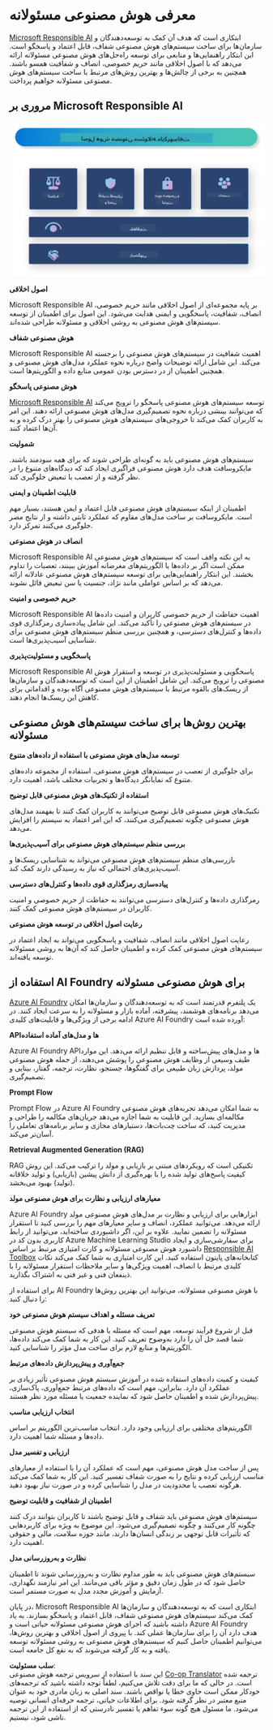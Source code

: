 <!--
CO_OP_TRANSLATOR_METADATA:
{
  "original_hash": "805b96b20152936d8f4c587d90d6e06e",
  "translation_date": "2025-05-07T14:43:30+00:00",
  "source_file": "md/01.Introduction/05/ResponsibleAI.md",
  "language_code": "fa"
}
-->
# **معرفی هوش مصنوعی مسئولانه**

[Microsoft Responsible AI](https://www.microsoft.com/ai/responsible-ai?WT.mc_id=aiml-138114-kinfeylo) ابتکاری است که هدف آن کمک به توسعه‌دهندگان و سازمان‌ها برای ساخت سیستم‌های هوش مصنوعی شفاف، قابل اعتماد و پاسخگو است. این ابتکار راهنمایی‌ها و منابعی برای توسعه راه‌حل‌های هوش مصنوعی مسئولانه ارائه می‌دهد که با اصول اخلاقی مانند حریم خصوصی، انصاف و شفافیت همسو باشند. همچنین به برخی از چالش‌ها و بهترین روش‌های مرتبط با ساخت سیستم‌های هوش مصنوعی مسئولانه خواهیم پرداخت.

## مروری بر Microsoft Responsible AI

![RAIPrinciples](../../../../../translated_images/RAIPrinciples.bf9c9bc6ca160d336830630939a5130a22b3f9e1f633773562f83fed08a50520.fa.png)

**اصول اخلاقی**

Microsoft Responsible AI بر پایه مجموعه‌ای از اصول اخلاقی مانند حریم خصوصی، انصاف، شفافیت، پاسخگویی و ایمنی هدایت می‌شود. این اصول برای اطمینان از توسعه سیستم‌های هوش مصنوعی به روشی اخلاقی و مسئولانه طراحی شده‌اند.

**هوش مصنوعی شفاف**

Microsoft Responsible AI اهمیت شفافیت در سیستم‌های هوش مصنوعی را برجسته می‌کند. این شامل ارائه توضیحات واضح درباره نحوه عملکرد مدل‌های هوش مصنوعی و همچنین اطمینان از در دسترس بودن عمومی منابع داده و الگوریتم‌ها است.

**هوش مصنوعی پاسخگو**

[Microsoft Responsible AI](https://www.microsoft.com/ai/responsible-ai?WT.mc_id=aiml-138114-kinfeylo) توسعه سیستم‌های هوش مصنوعی پاسخگو را ترویج می‌کند که می‌توانند بینشی درباره نحوه تصمیم‌گیری مدل‌های هوش مصنوعی ارائه دهند. این امر به کاربران کمک می‌کند تا خروجی‌های سیستم‌های هوش مصنوعی را بهتر درک کرده و به آن‌ها اعتماد کنند.

**شمولیت**

سیستم‌های هوش مصنوعی باید به گونه‌ای طراحی شوند که برای همه سودمند باشند. مایکروسافت هدف دارد هوش مصنوعی فراگیری ایجاد کند که دیدگاه‌های متنوع را در نظر گرفته و از تعصب یا تبعیض جلوگیری کند.

**قابلیت اطمینان و ایمنی**

اطمینان از اینکه سیستم‌های هوش مصنوعی قابل اعتماد و ایمن هستند، بسیار مهم است. مایکروسافت بر ساخت مدل‌های مقاوم که عملکرد ثابتی داشته و از نتایج مضر جلوگیری می‌کنند تمرکز دارد.

**انصاف در هوش مصنوعی**

Microsoft Responsible AI به این نکته واقف است که سیستم‌های هوش مصنوعی ممکن است اگر بر داده‌ها یا الگوریتم‌های مغرضانه آموزش ببینند، تعصبات را تداوم بخشند. این ابتکار راهنمایی‌هایی برای توسعه سیستم‌های هوش مصنوعی عادلانه ارائه می‌دهد که بر اساس عواملی مانند نژاد، جنسیت یا سن تبعیض قائل نشوند.

**حریم خصوصی و امنیت**

Microsoft Responsible AI اهمیت حفاظت از حریم خصوصی کاربران و امنیت داده‌ها در سیستم‌های هوش مصنوعی را تأکید می‌کند. این شامل پیاده‌سازی رمزگذاری قوی داده‌ها و کنترل‌های دسترسی، و همچنین بررسی منظم سیستم‌های هوش مصنوعی برای شناسایی آسیب‌پذیری‌ها است.

**پاسخگویی و مسئولیت‌پذیری**

Microsoft Responsible AI پاسخگویی و مسئولیت‌پذیری در توسعه و استقرار هوش مصنوعی را ترویج می‌کند. این شامل اطمینان از این است که توسعه‌دهندگان و سازمان‌ها از ریسک‌های بالقوه مرتبط با سیستم‌های هوش مصنوعی آگاه بوده و اقداماتی برای کاهش این ریسک‌ها انجام دهند.

## بهترین روش‌ها برای ساخت سیستم‌های هوش مصنوعی مسئولانه

**توسعه مدل‌های هوش مصنوعی با استفاده از داده‌های متنوع**

برای جلوگیری از تعصب در سیستم‌های هوش مصنوعی، استفاده از مجموعه داده‌های متنوع که نمایانگر دیدگاه‌ها و تجربیات مختلف باشد، اهمیت دارد.

**استفاده از تکنیک‌های هوش مصنوعی قابل توضیح**

تکنیک‌های هوش مصنوعی قابل توضیح می‌توانند به کاربران کمک کنند تا بفهمند مدل‌های هوش مصنوعی چگونه تصمیم‌گیری می‌کنند، که این امر اعتماد به سیستم را افزایش می‌دهد.

**بررسی منظم سیستم‌های هوش مصنوعی برای آسیب‌پذیری‌ها**

بازرسی‌های منظم سیستم‌های هوش مصنوعی می‌تواند به شناسایی ریسک‌ها و آسیب‌پذیری‌های احتمالی که نیاز به رسیدگی دارند کمک کند.

**پیاده‌سازی رمزگذاری قوی داده‌ها و کنترل‌های دسترسی**

رمزگذاری داده‌ها و کنترل‌های دسترسی می‌توانند به حفاظت از حریم خصوصی و امنیت کاربران در سیستم‌های هوش مصنوعی کمک کنند.

**رعایت اصول اخلاقی در توسعه هوش مصنوعی**

رعایت اصول اخلاقی مانند انصاف، شفافیت و پاسخگویی می‌تواند به ایجاد اعتماد در سیستم‌های هوش مصنوعی کمک کرده و اطمینان حاصل کند که آن‌ها به روشی مسئولانه توسعه یافته‌اند.

## استفاده از AI Foundry برای هوش مصنوعی مسئولانه

[Azure AI Foundry](https://ai.azure.com?WT.mc_id=aiml-138114-kinfeylo) یک پلتفرم قدرتمند است که به توسعه‌دهندگان و سازمان‌ها امکان می‌دهد برنامه‌های هوشمند، پیشرفته، آماده بازار و مسئولانه را به سرعت ایجاد کنند. در ادامه برخی از ویژگی‌ها و قابلیت‌های کلیدی Azure AI Foundry آورده شده است:

**APIها و مدل‌های آماده استفاده**

Azure AI Foundry APIها و مدل‌های پیش‌ساخته و قابل تنظیم ارائه می‌دهد. این موارد طیف وسیعی از وظایف هوش مصنوعی را پوشش می‌دهند، از جمله هوش مصنوعی مولد، پردازش زبان طبیعی برای گفتگوها، جستجو، نظارت، ترجمه، گفتار، بینایی و تصمیم‌گیری.

**Prompt Flow**

Prompt Flow در Azure AI Foundry به شما امکان می‌دهد تجربه‌های هوش مصنوعی مکالمه‌ای بسازید. این قابلیت به شما اجازه می‌دهد جریان‌های مکالمه را طراحی و مدیریت کنید، که ساخت چت‌بات‌ها، دستیارهای مجازی و سایر برنامه‌های تعاملی را آسان‌تر می‌کند.

**Retrieval Augmented Generation (RAG)**

RAG تکنیکی است که رویکردهای مبتنی بر بازیابی و مولد را ترکیب می‌کند. این روش کیفیت پاسخ‌های تولید شده را با بهره‌گیری از دانش پیشین (بازیابی) و تولید خلاقانه (تولید) بهبود می‌بخشد.

**معیارهای ارزیابی و نظارت برای هوش مصنوعی مولد**

Azure AI Foundry ابزارهایی برای ارزیابی و نظارت بر مدل‌های هوش مصنوعی مولد ارائه می‌دهد. می‌توانید عملکرد، انصاف و سایر معیارهای مهم را بررسی کنید تا استقرار مسئولانه را تضمین نمایید. علاوه بر این، اگر داشبوردی ساخته‌اید، می‌توانید از رابط کاربری بدون کد در Azure Machine Learning Studio برای سفارشی‌سازی و ایجاد داشبورد هوش مصنوعی مسئولانه و کارت امتیازی مرتبط بر اساس [Responsible AI Toolbox](https://responsibleaitoolbox.ai/?WT.mc_id=aiml-138114-kinfeylo) کتابخانه‌های پایتون استفاده کنید. این کارت امتیازی به شما کمک می‌کند نکات کلیدی مرتبط با انصاف، اهمیت ویژگی‌ها و سایر ملاحظات استقرار مسئولانه را با ذینفعان فنی و غیر فنی به اشتراک بگذارید.

برای استفاده از AI Foundry با هوش مصنوعی مسئولانه، می‌توانید این بهترین روش‌ها را دنبال کنید:

**تعریف مسئله و اهداف سیستم هوش مصنوعی خود**

قبل از شروع فرآیند توسعه، مهم است که مسئله یا هدفی که سیستم هوش مصنوعی شما قصد حل آن را دارد به‌وضوح تعریف کنید. این کار به شما کمک می‌کند داده‌ها، الگوریتم‌ها و منابع لازم برای ساخت مدل مؤثر را شناسایی کنید.

**جمع‌آوری و پیش‌پردازش داده‌های مرتبط**

کیفیت و کمیت داده‌های استفاده شده در آموزش سیستم هوش مصنوعی تأثیر زیادی بر عملکرد آن دارد. بنابراین، مهم است که داده‌های مرتبط جمع‌آوری، پاک‌سازی، پیش‌پردازش شده و اطمینان حاصل شود که نماینده جمعیت یا مسئله مورد نظر هستند.

**انتخاب ارزیابی مناسب**

الگوریتم‌های مختلفی برای ارزیابی وجود دارد. انتخاب مناسب‌ترین الگوریتم بر اساس داده‌ها و مسئله شما اهمیت دارد.

**ارزیابی و تفسیر مدل**

پس از ساخت مدل هوش مصنوعی، مهم است که عملکرد آن را با استفاده از معیارهای مناسب ارزیابی کرده و نتایج را به صورت شفاف تفسیر کنید. این کار به شما کمک می‌کند هرگونه تعصب یا محدودیت در مدل را شناسایی کرده و در صورت نیاز بهبود دهید.

**اطمینان از شفافیت و قابلیت توضیح**

سیستم‌های هوش مصنوعی باید شفاف و قابل توضیح باشند تا کاربران بتوانند درک کنند چگونه کار می‌کنند و چگونه تصمیم‌گیری می‌شود. این موضوع به ویژه برای کاربردهایی که تأثیرات قابل توجهی بر زندگی انسان‌ها دارند، مانند حوزه سلامت، مالی و حقوقی اهمیت دارد.

**نظارت و به‌روزرسانی مدل**

سیستم‌های هوش مصنوعی باید به طور مداوم نظارت و به‌روزرسانی شوند تا اطمینان حاصل شود که در طول زمان دقیق و مؤثر باقی می‌مانند. این امر نیازمند نگهداری، آزمایش و آموزش مجدد مدل به صورت مستمر است.

در پایان، Microsoft Responsible AI ابتکاری است که به توسعه‌دهندگان و سازمان‌ها کمک می‌کند سیستم‌های هوش مصنوعی شفاف، قابل اعتماد و پاسخگو بسازند. به یاد داشته باشید که اجرای هوش مصنوعی مسئولانه حیاتی است و Azure AI Foundry هدف دارد آن را برای سازمان‌ها عملی کند. با پیروی از اصول اخلاقی و بهترین روش‌ها، می‌توانیم اطمینان حاصل کنیم که سیستم‌های هوش مصنوعی به روشی مسئولانه توسعه یافته و به کار گرفته می‌شوند که به نفع کل جامعه است.

**سلب مسئولیت**:  
این سند با استفاده از سرویس ترجمه هوش مصنوعی [Co-op Translator](https://github.com/Azure/co-op-translator) ترجمه شده است. در حالی که ما برای دقت تلاش می‌کنیم، لطفاً توجه داشته باشید که ترجمه‌های خودکار ممکن است حاوی خطا یا نواقص باشند. سند اصلی به زبان مادری خود به عنوان منبع معتبر در نظر گرفته شود. برای اطلاعات حیاتی، ترجمه حرفه‌ای انسانی توصیه می‌شود. ما مسئول هیچ گونه سوء تفاهم یا تفسیر نادرستی که از استفاده از این ترجمه ناشی شود، نیستیم.